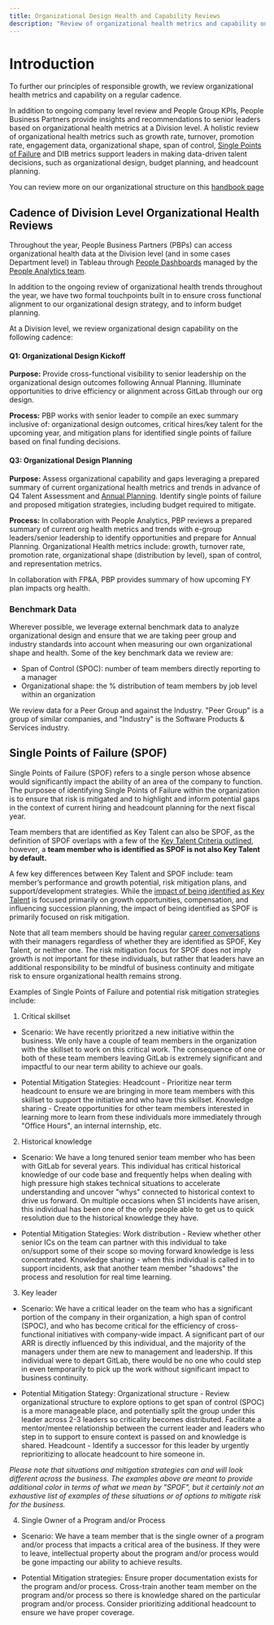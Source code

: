 ```yaml
---
title: Organizational Design Health and Capability Reviews
description: "Review of organizational health metrics and capability on a regular cadence is a key tenent of respsonsible growth."
---
```


# Introduction

To further our principles of responsible growth, we review organizational health metrics and capability on a regular cadence.

In addition to ongoing company level review and People Group KPIs, People Business Partners provide insights and recommendations to senior leaders based on organizational health metrics at a Division level.  A holistic review of organizational health metrics such as growth rate, turnover, promotion rate, engagement data, organizational shape, span of control, [Single Points of Failure](https://about.gitlab.com/handbook/people-group/talent-assessment/#key-talent-and-single-points-of-success-spos) and DIB metrics support leaders in making data-driven talent decisions, such as organizational design, budget planning, and headcount planning.

You can review more on our organizational structure on this [handbook page](https://about.gitlab.com/company/team/structure)

## Cadence of Division Level Organizational Health Reviews

Throughout the year, People Business Partners (PBPs) can access organizational health data at the Division level (and in some cases Department level) in Tableau through [People Dashboards](https://about.gitlab.com/handbook/people-group/people-ops-tech-analytics/people-analytics/people-tableau/) managed by the [People Analytics team](https://about.gitlab.com/handbook/people-group/people-ops-tech-analytics/people-analytics/).

In addition to the ongoing review of organizational health trends throughout the year, we have two formal touchpoints built in to ensure cross functional alignment to our organizational design strategy, and to inform budget planning.

At a Division level, we review organizational design capability on the following cadence: 

#### Q1: Organizational Design Kickoff

**Purpose:** Provide cross-functional visibility to senior leadership on the organizational design outcomes following Annual Planning. Illuminate opportunities to drive efficiency or alignment across GitLab through our org design.

**Process:** PBP works with senior leader to compile an exec summary inclusive of: organizational design outcomes, critical hires/key talent for the upcoming year, and mitigation plans for identified single points of failure based on final funding decisions.

#### Q3: Organizational Design Planning

**Purpose:** Assess organizational capability and gaps leveraging a prepared summary of current organizational health metrics and trends in advance of Q4 Talent Assessment and [Annual Planning](https://about.gitlab.com/handbook/finance/financial-planning-and-analysis/#fy25-plan-milestones). 
Identify single points of failure and proposed mitigation strategies, including budget required to mitigate.

**Process:** In collaboration with People Analytics, PBP reviews a prepared summary of current org health metrics and trends with e-group leaders/senior leadership to identify opportunities and prepare for Annual Planning. Organizational Health metrics include: growth, turnover rate, promotion rate, organizational shape (distribution by level), span of control, and representation metrics.

In collaboration with FP&A, PBP provides summary of how upcoming FY plan impacts org health.

### Benchmark Data

Wherever possible, we leverage external benchmark data to analyze organizational design and ensure that we are taking peer group and industry standards into account when measuring our own organizational shape and health. Some of the key benchmark data we review are:

- Span of Control (SPOC): number of team members directly reporting to a manager
- Organizational shape: the % distribution of team members by job level within an organization

We review data for a Peer Group and against the Industry. "Peer Group" is a group of similar companies, and "Industry" is the Software Products & Services industry.

## Single Points of Failure (SPOF)

Single Points of Failure (SPOF) refers to a single person whose absence would significantly impact the ability of an area of the company to function. The purposee of identifying Single Points of Failure within the organization is to ensure that risk is mitigated and to highlight and inform potential gaps in the context of current hiring and headcount planning for the next fiscal year.

Team members that are identified as Key Talent can also be SPOF, as the definition of SPOF overlaps with a few of the [Key Talent Criteria outlined](https://about.gitlab.com/handbook/people-group/talent-assessment/#key-talent-criteria), however, a **team member who is identified as SPOF is not also Key Talent by default.**

A few key differences between Key Talent and SPOF include: team member’s performance and growth potential, risk mitigation plans, and support/development strategies. While the [impact of being identified as Key Talent](https://about.gitlab.com/handbook/people-group/talent-assessment/#impact-of-being-identified-as-key-talent) is focused primarily on growth opportunities, compensation, and influencing succession planning, the impact of being identified as SPOF is primarily focused on risk mitigation.

Note that all team members should be having regular [career conversations](https://about.gitlab.com/handbook/people-group/learning-and-development/career-development/#having-career-conversations) with their managers regardless of whether they are identified as SPOF, Key Talent, or neither one. The risk mitigation focus for SPOF does not imply growth is not important for these individuals, but rather that leaders have an additional responsibility to be mindful of business continuity and mitigate risk to ensure organizational health remains strong.

Examples of Single Points of Failure and potential risk mitigation strategies include:

1. Critical skillset

- Scenario: We have recently prioritzed a new initiative within the business. We only have a couple of team members in the organization with the skillset to work on this critical work. The consequence of one or both of these team members leaving GitLab is extremely significant and impactful to our near term ability to achieve our goals.

- Potential Mitigation Stategies: Headcount - Prioritize near term headcount to ensure we are bringing in more team members with this skillset to support the initiative and who have this skillset. Knowledge sharing - Create opportunities for other team members interested in learning more to learn from these individuals more immediately through "Office Hours", an internal internship, etc.

2. Historical knowledge

- Scenario: We have a long tenured senior team member who has been with GitLab for several years. This individual has critical historical knowledge of our code base and frequently helps when dealing with high pressure high stakes technical situations to accelerate understanding and uncover "whys" connected to historical context to drive us forward. On multiple occasions when S1 incidents have arisen, this individual has been one of the only people able to get us to quick resolution due to the historical knowledge they have.

- Potential Mitigation Stategies: Work distribution - Review whether other senior ICs on the team can partner with this individual to take on/support some of their scope so moving forward knowledge is less concentrated. Knowledge sharing - when this individual is called in to support incidents, ask that another team member "shadows" the process and resolution for real time learning.

3. Key leader 

- Scenario: We have a critical leader on the team who has a significant portion of the company in their organization, a high span of control (SPOC), and who has become critical for the efficiency of cross-functional initiatives with company-wide impact. A significant part of our ARR is directly influenced by this individual, and the majority of the managers under them are new to management and leadership. If this individual were to depart GitLab, there would be no one who could step in even temporarily to pick up the work without significant impact to business continuity.

- Potential Mitigation Stategy: Organizational structure - Review organizational structure to explore options to get span of control (SPOC) is a more manageable place, and potentially split the group under this leader across 2-3 leaders so criticality becomes distributed. Facilitate a mentor/mentee relationship between the current leader and leaders who step in to support to ensure context is passed on and knowledge is shared. Headcount - Identify a successor for this leader by urgently reprioritizing to allocate headcount to hire someone in.

_Please note that situations and mitigation strategies can and will look different across the business. The examples above are meant to provide additional color in terms of what we mean by "SPOF", but it certainly not an exhaustive list of examples of these situations or of options to mitigate risk for the business._

4. Single Owner of a Program and/or Process

- Scenario: We have a team member that is the single owner of a program and/or process that impacts a critical area of the business. If they were to leave, intellectual property about the program and/or process would be gone impacting our ability to achieve results.

- Potential Mitigation strategies: Ensure proper documentation exists for the program and/or process. Cross-train another team member on the program and/or process so there is knowledge shared on the particular program and/or process. Consider prioritizing additional headcount to ensure we have proper coverage.


